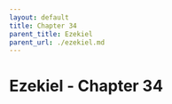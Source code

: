 ```yaml
---
layout: default
title: Chapter 34
parent_title: Ezekiel
parent_url: ./ezekiel.md
---
```


# Ezekiel - Chapter 34

